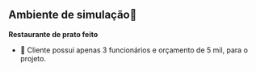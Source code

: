 ## Ambiente de simulação🔧

**Restaurante de prato feito**
  - 📝 Cliente possui apenas 3 funcionários e orçamento de 5 mil, para o projeto.
  
